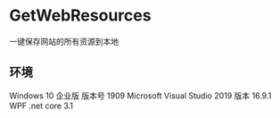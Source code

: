 # GetWebResources
一键保存网站的所有资源到本地

## 环境
Windows 10 企业版 版本号 1909
Microsoft Visual Studio 2019 版本 16.9.1
WPF
.net core 3.1

